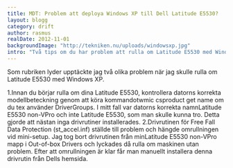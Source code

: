 ```yaml
---
title: MDT: Problem att deploya Windows XP till Dell Latitude E5530?
layout: blogg
category: drift
author: rasmus
realDate: 2012-11-01
backgroundImage: "http://tekniken.nu/uploads/windowsxp.jpg"
intro: "Två tips om du har problem att rulla om Latitude E5530 med Windows XP"
---
```



Som rubriken lyder upptäckte jag två olika problem när jag skulle rulla om Latitude E5530 med Windows XP.

1.Innan du börjar rulla om dina Latitude E5530, kontrollera datorns korrekta modellbeteckning genom att köra kommandotwmic csproduct get name om du tex använder DriverGroups. I mitt fall var datorns korrekta namnLatitude E5530 non-VPro och inte Latitude E5530, som man skulle kunna tro. Detta gjorde att nästan inga drivrutiner installerades.
2.Drivrutinen för Free Fall Data Protection (st_accel.inf) ställde till problem och hängde omrullningen vid mini-setup. Jag tog bort drivrutinen från minLatitude E5530 non-VPro mapp i Out-of-box Drivers och lyckades då rulla om maskinen utan problem. Efter att omrullningen är klar får man manuellt installera denna drivrutin från Dells hemsida.